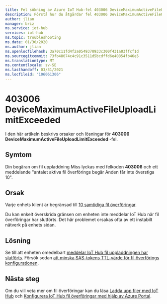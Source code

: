 ```yaml
---
title: Fel sökning av Azure IoT Hub-fel 403006 DeviceMaximumActiveFileUploadLimitExceeded
description: Förstå hur du åtgärdar fel 403006 DeviceMaximumActiveFileUploadLimitExceeded
author: jlian
manager: briz
ms.service: iot-hub
services: iot-hub
ms.topic: troubleshooting
ms.date: 01/30/2020
ms.author: jlian
ms.openlocfilehash: 3a70c11fd4f2a0549370933c300f431a03ffcf1d
ms.sourcegitcommit: 73fb48074c4c91c3511d5bcdffd6e40854fb46e5
ms.translationtype: MT
ms.contentlocale: sv-SE
ms.lasthandoff: 03/31/2021
ms.locfileid: "106061306"
---
```

# <a name="403006-devicemaximumactivefileuploadlimitexceeded"></a>403006 DeviceMaximumActiveFileUploadLimitExceeded

I den här artikeln beskrivs orsaker och lösningar för **403006 DeviceMaximumActiveFileUploadLimitExceeded** -fel.

## <a name="symptoms"></a>Symtom

Din begäran om fil uppladdning Miss lyckas med felkoden **403006** och ett meddelande "antalet aktiva fil överförings begär Anden får inte överstiga 10".

## <a name="cause"></a>Orsak

Varje enhets klient är begränsad till [10 samtidiga fil överföringar](./iot-hub-devguide-quotas-throttling.md#other-limits). 

Du kan enkelt överskrida gränsen om enheten inte meddelar IoT Hub när fil överföringar har slutförts. Det här problemet orsakas ofta av ett instabilt nätverk på enhets sidan.

## <a name="solution"></a>Lösning

Se till att enheten omedelbart [meddelar IoT Hub fil uppladdningen har slutförts](./iot-hub-devguide-file-upload.md#notify-iot-hub-of-a-completed-file-upload). Försök sedan [att minska SAS-tokens TTL-värde för fil överförings konfigurationen](iot-hub-configure-file-upload.md).

## <a name="next-steps"></a>Nästa steg

Om du vill veta mer om fil överföringar kan du läsa [Ladda upp filer med IoT Hub](./iot-hub-devguide-file-upload.md) och [Konfigurera IoT Hub fil överföringar med hjälp av Azure Portal](./iot-hub-configure-file-upload.md).